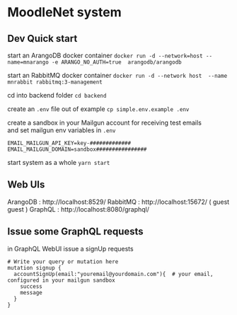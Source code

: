 # MoodleNet system

## Dev Quick start 

start an ArangoDB docker container 
`docker run -d --network=host --name=mnarango -e ARANGO_NO_AUTH=true  arangodb/arangodb`

start an RabbitMQ docker container 
`docker run -d --network host  --name mnrabbit rabbitmq:3-management`

cd into backend folder
`cd backend`

create an `.env` file out of example 
`cp simple.env.example .env`

create a sandbox in your Mailgun account for receiving test emails     
and set mailgun env variables in `.env`
```
EMAIL_MAILGUN_API_KEY=key-#############
EMAIL_MAILGUN_DOMAIN=sandbox################
```

start system as a whole
`yarn start`

## Web UIs
ArangoDB : http://localhost:8529/
RabbitMQ : http://localhost:15672/ ( guest guest )
GraphQL : http://localhost:8080/graphql/ 

## Issue some GraphQL requests
in GraphQL WebUI issue a signUp requests
```
# Write your query or mutation here
mutation signup {
  accountSignUp(email:"youremail@yourdomain.com"){  # your email, configured in your mailgun sandbox
    success
    message
  }
}
```